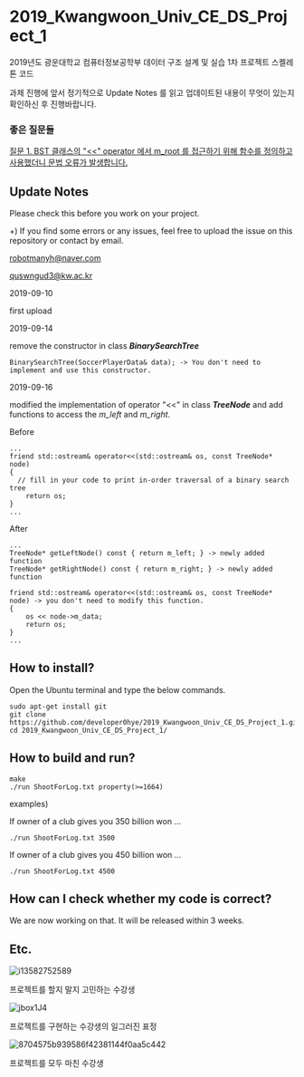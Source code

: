 # 2019_Kwangwoon_Univ_CE_DS_Project_1
2019년도 광운대학교 컴퓨터정보공학부  데이터 구조 설계 및 실습 1차 프로젝트 스켈레톤 코드

과제 진행에 앞서 정기적으로 Update Notes 를 읽고 업데이트된 내용이 무엇이 있는지 확인하신 후 진행바랍니다.

### 좋은 질문들

[질문 1. BST 클래스의 "<<" operator 에서 m_root 를 접근하기 위해 함수를 정의하고 사용했더니 문법 오류가 발생합니다.](https://github.com/developer0hye/2019_Kwangwoon_Univ_CE_DS_Project_1/issues/2)

## Update Notes

Please check this before you work on your project.

+) If you find some errors or any issues, feel free to upload the issue on this repository or contact by email.

robotmanyh@naver.com

quswngud3@kw.ac.kr

2019-09-10 

first upload

2019-09-14

remove the constructor in class ***BinarySearchTree***

```
BinarySearchTree(SoccerPlayerData& data); -> You don't need to implement and use this constructor.
```

2019-09-16

modified the implementation of operator "<<" in class ***TreeNode*** and add functions to access the *m_left* and *m_right*.

Before
```
...
friend std::ostream& operator<<(std::ostream& os, const TreeNode* node)
{
  // fill in your code to print in-order traversal of a binary search tree
	return os;
}
...
```

After
```
...
TreeNode* getLeftNode() const { return m_left; } -> newly added function
TreeNode* getRightNode() const { return m_right; } -> newly added function

friend std::ostream& operator<<(std::ostream& os, const TreeNode* node) -> you don't need to modify this function.
{
	os << node->m_data;
	return os;
}
...
```

## How to install?

Open the Ubuntu terminal and type the below commands.

```
sudo apt-get install git
git clone https://github.com/developer0hye/2019_Kwangwoon_Univ_CE_DS_Project_1.git
cd 2019_Kwangwoon_Univ_CE_DS_Project_1/
```

## How to build and run?

```
make
./run ShootForLog.txt property(>=1664)
```

examples)

If owner of a club gives you 350 billion won ...

```
./run ShootForLog.txt 3500
```

If owner of a club gives you 450 billion won ...

```
./run ShootForLog.txt 4500
```

## How can I check whether my code is correct?

We are now working on that. It will be released within 3 weeks.

## Etc.

![i13582752589](https://user-images.githubusercontent.com/35001605/64621711-1f8f3900-d421-11e9-83ac-ef74a74d0875.gif)

프로젝트를 할지 말지 고민하는 수강생

![jbox1J4](https://user-images.githubusercontent.com/35001605/64623394-da203b00-d423-11e9-92c8-c6b335e8a870.gif)

프로젝트를 구현하는 수강생의 일그러진 표정

![8704575b939586f42381144f0aa5c442](https://user-images.githubusercontent.com/35001605/64623429-e7d5c080-d423-11e9-828b-eeab7deeab64.gif)

프로젝트를 모두 마친 수강생

